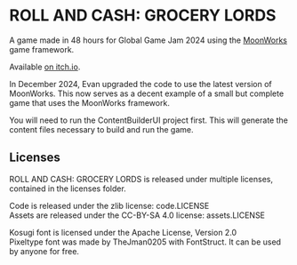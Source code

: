 # ROLL AND CASH: GROCERY LORDS

A game made in 48 hours for Global Game Jam 2024 using the [MoonWorks](https://github.com/MoonsideGames/MoonWorks) game framework.

Available [on itch.io](https://prophetgoddess.itch.io/roll-and-cash-grocery-lords).

In December 2024, Evan upgraded the code to use the latest version of MoonWorks. This now serves as a decent example of a small but complete game that uses the MoonWorks framework.

You will need to run the ContentBuilderUI project first. This will generate the content files necessary to build and run the game.

## Licenses

ROLL AND CASH: GROCERY LORDS is released under multiple licenses, contained in the licenses folder.

Code is released under the zlib license: code.LICENSE\
Assets are released under the CC-BY-SA 4.0 license: assets.LICENSE

Kosugi font is licensed under the Apache License, Version 2.0\
Pixeltype font was made by TheJman0205 with FontStruct. It can be used by anyone for free.
